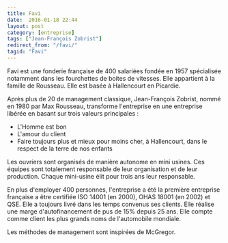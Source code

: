 ```yaml
---
title: Favi
date:  2016-01-18 22:44
layout: post
category: [entreprise]
tags: ["Jean-François Zobrist"]
redirect_from: "/favi/"
tagid: "Favi"
---
```


Favi est une fonderie française de 400 salariées fondée en 1957 spécialisée notamment dans les fourchettes de boites de vitesses. Elle appartient à la famille de Rousseau. Elle est basée à Hallencourt en Picardie.

Après plus de 20 de management classique, Jean-François Zobrist, nommé en 1980 par Max Rousseau, transforme l'entreprise en une entreprise libérée en basant sur trois valeurs principales : 

 - L'Homme est bon
 - L'amour du client
 - Faire toujours plus et mieux pour moins cher, à Hallencourt, dans le respect de la terre de nos enfants

Les ouvriers sont organisés de manière autonome en mini usines. Ces équipes sont totalement responsable de leur organisation et de leur production. Chaque mini-usine élit pour trois ans leur responsable.

En plus d'employer 400 personnes, l'entreprise a été la première entreprise française a être certifiée ISO 14001 (en 2000), OHAS 18001 (en 2002) et QSE. Elle a toujours livré dans les temps convenus ses clients. Elle réalise une marge d'autofinancement de pus de 15% depuis 25 ans. Elle compte comme client les plus grands noms de l'automobile mondiale.

Les méthodes de management sont inspirées de McGregor.
